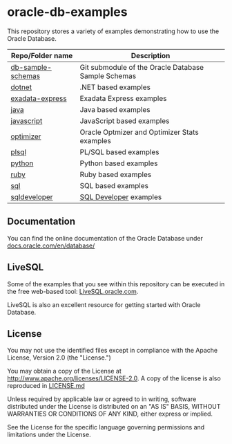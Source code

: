 # oracle-db-examples
This repository stores a variety of examples demonstrating how to use the Oracle Database. 

| Repo/Folder name  | Description |
| ------------- | ------------- |
| [db-sample-schemas](https://github.com/oracle/db-sample-schemas) | Git submodule of the Oracle Database Sample Schemas |
| [dotnet](./dotnet) | .NET based examples |
| [exadata-express](./exadata-express) | Exadata Express examples |
| [java](./java)  | Java based examples |
| [javascript](./javascript) | JavaScript based examples |
| [optimizer](./optimizer) | Oracle Optmizer and Optimizer Stats examples |
| [plsql](./plsql) | PL/SQL based examples |
| [python](./python) | Python based examples |
| [ruby](./ruby) | Ruby based examples |
| [sql](./sql) | SQL based examples |
| [sqldeveloper](./sqldeveloper) | [SQL Developer](http://www.oracle.com/technetwork/developer-tools/sql-developer/) examples |

## Documentation
You can find the online documentation of the Oracle Database under [docs.oracle.com/en/database/](http://docs.oracle.com/en/database/)

## LiveSQL
Some of the examples that you see within this repository can be executed in the free web-based tool: [LiveSQL.oracle.com](https://livesql.oracle.com).

LiveSQL is also an excellent resource for getting started with Oracle Database.

## License

You may not use the identified files except in compliance with the
Apache License, Version 2.0 (the "License.")

You may obtain a copy of the License at
http://www.apache.org/licenses/LICENSE-2.0.  A copy of the license is
also reproduced in [LICENSE.md](./LICENSE.md)

Unless required by applicable law or agreed to in writing, software
distributed under the License is distributed on an "AS IS" BASIS,
WITHOUT WARRANTIES OR CONDITIONS OF ANY KIND, either express or
implied.

See the License for the specific language governing permissions and
limitations under the License.
